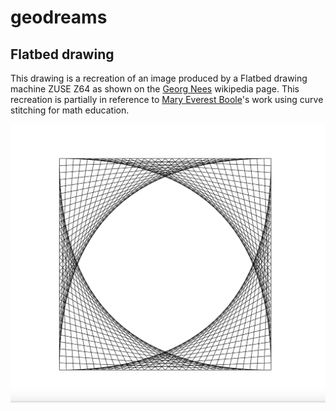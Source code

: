 # geodreams

## Flatbed drawing 
This drawing is a recreation of an image produced by a Flatbed drawing machine ZUSE Z64 as shown on the [Georg Nees](https://en.wikipedia.org/wiki/Georg_Nees) wikipedia page. This recreation is partially in reference to [Mary Everest Boole](https://en.wikipedia.org/wiki/Mary_Everest_Boole)'s work using curve stitching for math education.

![image](https://github.com/mewilson/geodreams/blob/master/images/boole_square.png)


